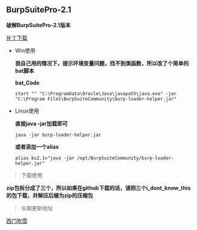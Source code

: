 ## BurpSuitePro-2.1

**破解BurpSuitePro-2.1版本**

[补丁下载](http://pan.ximcx.cn/show/%E6%B8%97%E9%80%8F%E6%B5%8B%E8%AF%95%E5%B7%A5%E5%85%B7/%E6%8A%93%E5%8C%85%E5%B7%A5%E5%85%B7%E9%9B%86%E5%90%88/Burp%20Suite%20Pro%E7%A0%B4%E8%A7%A3%E7%89%88%E9%9B%86%E5%90%88/2.1.x/BurpSuite_pro_v2.1%E7%A0%B4%E8%A7%A3%E7%89%88.rar)

- Win使用

  **我自己用的情况下，提示环境变量问题，找不到类函数，所以改了个简单的bat脚本**

  **bat_Code**

  `start "" "C:\ProgramData\Oracle\Java\javapath\java.exe" -jar "C:\Program Files\BurpSuiteCommunity\burp-loader-helper.jar"`

- Linux使用

  **直接java -jar加载即可**

  `java -jar burp-loader-helper.jar`

  **或者添加一个alias**

  `alias bs2.1="java -jar /opt/BurpSuiteCommunity/burp-loader-helper.jar"`

> 下载使用

**zip包拆分成了三个，所以如果在github下载的话，请把三个i_dont_know_this的包下载，并解压后缀为zip的压缩包**

> 长期更新地址

[西门吹雪](http://ximcx.cn/post-110.html)
